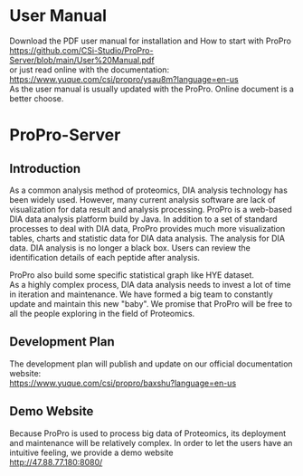 # User Manual

Download the PDF user manual for installation and How to start with ProPro <br>
https://github.com/CSi-Studio/ProPro-Server/blob/main/User%20Manual.pdf <br>
or just read online with the documentation: <br>
https://www.yuque.com/csi/propro/ysau8m?language=en-us <br>
As the user manual is usually updated with the ProPro. Online document is a better choose.

# ProPro-Server

## Introduction

As a common analysis method of proteomics, DIA analysis technology has been widely used. However, many current analysis
software are lack of visualization for data result and analysis processing. ProPro is a web-based DIA data analysis
platform build by Java. In addition to a set of standard processes to deal with DIA data, ProPro provides much more
visualization tables, charts and statistic data for DIA data analysis. The analysis for DIA data. DIA analysis is no
longer a black box. Users can review the identification details of each peptide after analysis.

ProPro also build some specific statistical graph like HYE dataset. <br>
As a highly complex process, DIA data analysis needs to invest a lot of time in iteration and maintenance. We have
formed a big team to constantly update and maintain this new "baby". We promise that ProPro will be free to all the
people exploring in the field of Proteomics.


## Development Plan

The development plan will publish and update on our official documentation website: <br>
https://www.yuque.com/csi/propro/baxshu?language=en-us

## Demo Website

Because ProPro is used to process big data of Proteomics, its deployment and maintenance will be relatively complex. In
order to let the users have an intuitive feeling, we provide a demo website <br>
http://47.88.77.180:8080/

